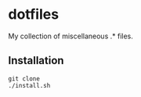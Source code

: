 # dotfiles #
My collection of miscellaneous .* files. 

## Installation ##

    git clone
    ./install.sh
